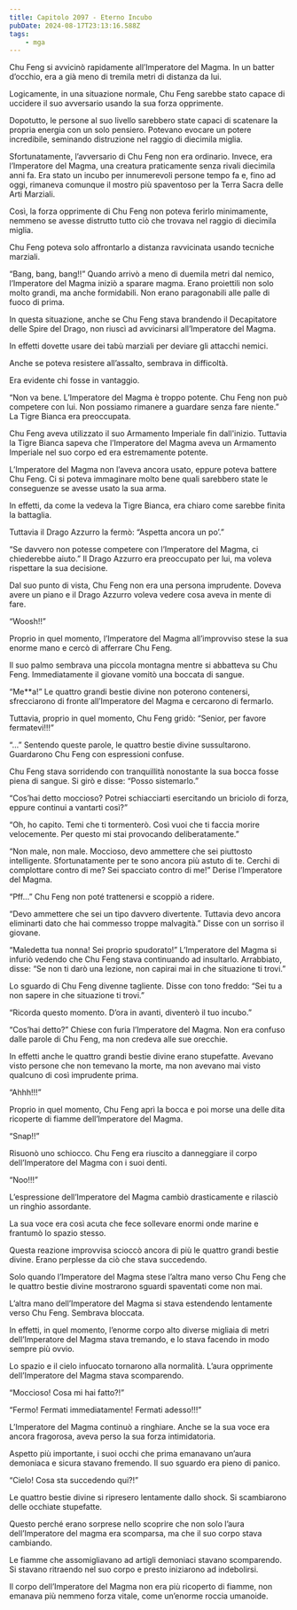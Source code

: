 ```yaml
---
title: Capitolo 2097 - Eterno Incubo
pubDate: 2024-08-17T23:13:16.588Z
tags:
    - mga
---
```





Chu Feng si avvicinò rapidamente all’Imperatore del Magma. In un batter d’occhio, era a già meno di tremila metri di distanza da lui.

Logicamente, in una situazione normale, Chu Feng sarebbe stato capace di uccidere il suo avversario usando la sua forza opprimente.


Dopotutto, le persone al suo livello sarebbero state capaci di scatenare la propria energia con un solo pensiero. Potevano evocare un potere incredibile, seminando distruzione nel raggio di diecimila miglia.


Sfortunatamente, l’avversario di Chu Feng non era ordinario. Invece, era l’Imperatore del Magma, una creatura praticamente senza rivali diecimila anni fa. Era stato un incubo per innumerevoli persone tempo fa e, fino ad oggi, rimaneva comunque il mostro più spaventoso per la Terra Sacra delle Arti Marziali.


Così, la forza opprimente di Chu Feng non poteva ferirlo minimamente, nemmeno se avesse distrutto tutto ciò che trovava nel raggio di diecimila miglia.


Chu Feng poteva solo affrontarlo a distanza ravvicinata usando tecniche marziali.

“Bang, bang, bang!!”
Quando arrivò a meno di duemila metri dal nemico, l’Imperatore del Magma iniziò a sparare magma. Erano proiettili non solo molto grandi, ma anche formidabili. Non erano paragonabili alle palle di fuoco di prima.


In questa situazione, anche se Chu Feng stava brandendo il Decapitatore delle Spire del Drago, non riuscì ad avvicinarsi all’Imperatore del Magma.


In effetti dovette usare dei tabù marziali per deviare gli attacchi nemici.


Anche se poteva resistere all’assalto, sembrava in difficoltà.


Era evidente chi fosse in vantaggio.


“Non va bene. L’Imperatore del Magma è troppo potente. Chu Feng non può competere con lui. Non possiamo rimanere a guardare senza fare niente.” La Tigre Bianca era preoccupata.


Chu Feng aveva utilizzato il suo Armamento Imperiale fin dall'inizio. Tuttavia la Tigre Bianca sapeva che l’Imperatore del Magma aveva un Armamento Imperiale nel suo corpo ed era estremamente potente.


L’Imperatore del Magma non l’aveva ancora usato, eppure poteva battere Chu Feng. Ci si poteva immaginare molto bene quali sarebbero state le conseguenze se avesse usato la sua arma.


In effetti, da come la vedeva la Tigre Bianca, era chiaro come sarebbe finita la battaglia.


Tuttavia il Drago Azzurro la fermò: “Aspetta ancora un po’.”

“Se davvero non potesse competere con l’Imperatore del Magma, ci chiederebbe aiuto.” Il Drago Azzurro era preoccupato per lui, ma voleva rispettare la sua decisione.


Dal suo punto di vista, Chu Feng non era una persona imprudente. Doveva avere un piano e il Drago Azzurro voleva vedere cosa aveva in mente di fare.

“Woosh!!”


Proprio in quel momento, l’Imperatore del Magma all’improvviso stese la sua enorme mano e cercò di afferrare Chu Feng.


Il suo palmo sembrava una piccola montagna mentre si abbatteva su Chu Feng. Immediatamente il giovane vomitò una boccata di sangue.


“Me**a!” Le quattro grandi bestie divine non poterono contenersi, sfrecciarono di fronte all’Imperatore del Magma e cercarono di fermarlo.


Tuttavia, proprio in quel momento, Chu Feng gridò: “Senior, per favore fermatevi!!!”


“...” Sentendo queste parole, le quattro bestie divine sussultarono. Guardarono Chu Feng con espressioni confuse.


Chu Feng stava sorridendo con tranquillità nonostante la sua bocca fosse piena di sangue. Si girò e disse: “Posso sistemarlo.”

“Cos’hai detto moccioso? Potrei schiacciarti esercitando un briciolo di forza, eppure continui a vantarti così?”

“Oh, ho capito. Temi che ti tormenterò. Così vuoi che ti faccia morire velocemente. Per questo mi stai provocando deliberatamente.”


“Non male, non male. Moccioso, devo ammettere che sei piuttosto intelligente. Sfortunatamente per te sono ancora più astuto di te. Cerchi di complottare contro di me? Sei spacciato contro di me!” Derise l’Imperatore del Magma.


“Pff…” Chu Feng non poté trattenersi e scoppiò a ridere.


“Devo ammettere che sei un tipo davvero divertente. Tuttavia devo ancora eliminarti dato che hai commesso troppe malvagità.” Disse con un sorriso il giovane.


“Maledetta tua nonna! Sei proprio spudorato!” L’Imperatore del Magma si infuriò vedendo che Chu Feng stava continuando ad insultarlo. Arrabbiato, disse: “Se non ti darò una lezione, non capirai mai in che situazione ti trovi.”


Lo sguardo di Chu Feng divenne tagliente. Disse con tono freddo: “Sei tu a non sapere in che situazione ti trovi.”


“Ricorda questo momento. D’ora in avanti, diventerò il tuo incubo.”


“Cos’hai detto?” Chiese con furia l’Imperatore del Magma. Non era confuso dalle parole di Chu Feng, ma non credeva alle sue orecchie.

In effetti anche le quattro grandi bestie divine erano stupefatte. Avevano visto persone che non temevano la morte, ma non avevano mai visto qualcuno di così imprudente prima.


“Ahhh!!!”


Proprio in quel momento, Chu Feng aprì la bocca e poi morse una delle dita ricoperte di fiamme dell’Imperatore del Magma.


“Snap!!”


Risuonò uno schiocco. Chu Feng era riuscito a danneggiare il corpo dell’Imperatore del Magma con i suoi denti.

“Noo!!!”


L’espressione dell’Imperatore del Magma cambiò drasticamente e rilasciò un ringhio assordante.


La sua voce era così acuta che fece sollevare enormi onde marine e frantumò lo spazio stesso.


Questa reazione improvvisa scioccò ancora di più le quattro grandi bestie divine. Erano perplesse da ciò che stava succedendo.


Solo quando l’Imperatore del Magma stese l’altra mano verso Chu Feng che le quattro bestie divine mostrarono sguardi spaventati come non mai.


L’altra mano dell’Imperatore del Magma si stava estendendo lentamente verso Chu Feng. Sembrava bloccata.


In effetti, in quel momento, l’enorme corpo alto diverse migliaia di metri dell’Imperatore del Magma stava tremando, e lo stava facendo in modo sempre più ovvio.


Lo spazio e il cielo infuocato tornarono alla normalità. L’aura opprimente dell’Imperatore del Magma stava scomparendo.


“Moccioso! Cosa mi hai fatto?!”


“Fermo! Fermati immediatamente! Fermati adesso!!!”


L’Imperatore del Magma continuò a ringhiare. Anche se la sua voce era ancora fragorosa, aveva perso la sua forza intimidatoria.


Aspetto più importante, i suoi occhi che prima emanavano un’aura demoniaca e sicura stavano fremendo. Il suo sguardo era pieno di panico.


“Cielo! Cosa sta succedendo qui?!”


Le quattro bestie divine si ripresero lentamente dallo shock. Si scambiarono delle occhiate stupefatte.


Questo perché erano sorprese nello scoprire che non solo l’aura dell’Imperatore del magma era scomparsa, ma che il suo corpo stava cambiando.


Le fiamme che assomigliavano ad artigli demoniaci stavano scomparendo. Si stavano ritraendo nel suo corpo e presto iniziarono ad indebolirsi.


Il corpo dell’Imperatore del Magma non era più ricoperto di fiamme, non emanava più nemmeno forza vitale, come un’enorme roccia umanoide.

